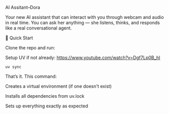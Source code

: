 AI Assitant–Dora

Your new AI assistant that can interact with you through webcam and audio in real time. You can ask her anything — she listens, thinks, and responds like a real conversational agent.



🚀 Quick Start

Clone the repo and run:

Setup UV if not already:  https://www.youtube.com/watch?v=Dgf7Lp0B_hI

```
uv sync
```

That’s it. This command:

Creates a virtual environment (if one doesn't exist)

Installs all dependencies from uv.lock

Sets up everything exactly as expected
